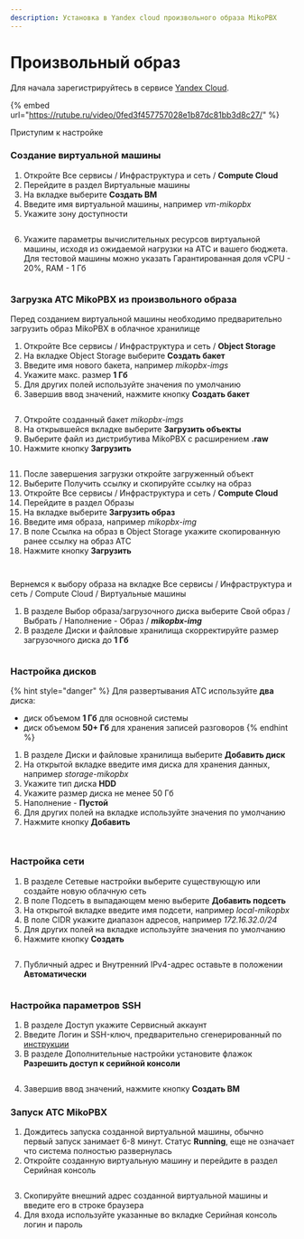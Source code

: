 ```yaml
---
description: Установка в Yandex cloud произвольного образа MikoPBX
---
```


# Произвольный образ

Для начала зарегистрируйтесь в сервисе [Yandex Cloud](https://console.cloud.yandex.ru/?referralCode=dn22bvnhhe64i62i71ua).

{% embed url="https://rutube.ru/video/0fed3f457757028e1b87dc81bb3d8c27/" %}

Приступим к настройке

### Создание виртуальной машины

1. Откройте Все сервисы / Инфраструктура и сеть / **Compute Cloud**
2. Перейдите в раздел Виртуальные машины
3. На вкладке выберите **Создать ВМ**
4. Введите имя виртуальной машины, например _vm-mikopbx_
5. Укажите зону доступности

<figure><img src="../../../.gitbook/assets/MikoPBXYandexInstallation_5.png" alt=""><figcaption></figcaption></figure>

6. Укажите параметры вычислительных ресурсов виртуальной машины, исходя из ожидаемой нагрузки на АТС и вашего бюджета. Для тестовой машины можно указать Гарантированная доля vCPU - 20%, RAM - 1 Гб

<figure><img src="../../../.gitbook/assets/MikoPBXYandexInstallation_9.png" alt=""><figcaption></figcaption></figure>

### Загрузка АТС MikoPBX из произвольного образа

Перед созданием виртуальной машины необходимо предварительно загрузить образ MikoPBX в облачное хранилище

1. Откройте Все сервисы / Инфраструктура и сеть / **Object Storage**
2. На вкладке Object Storage выберите **Создать бакет**
3. Введите имя нового бакета, например _mikopbx-imgs_
4. Укажите макс. размер **1 Гб**
5. Для других полей используйте значения по умолчанию
6. Завершив ввод значений, нажмите кнопку **Создать бакет**

<figure><img src="../../../.gitbook/assets/MikoPBXYandexInstallation_1 (1).png" alt=""><figcaption></figcaption></figure>

7. Откройте созданный бакет _mikopbx-imgs_
8. На открывшейся вкладке выберите **Загрузить объекты**
9. Выберите файл из дистрибутива MikoPBX с расширением **.raw**
10. Нажмите кнопку **Загрузить**

<figure><img src="../../../.gitbook/assets/MikoPBXYandexInstallation_2.png" alt=""><figcaption></figcaption></figure>

11. После завершения загрузки откройте загруженный объект
12. Выберите Получить ссылку и скопируйте ссылку на образ
13. Откройте Все сервисы / Инфраструктура и сеть / **Compute Cloud**
14. Перейдите в раздел Образы
15. На вкладке выберите **Загрузить образ**
16. Введите имя образа, например _mikopbx-img_
17. В поле Ссылка на образ в Object Storage укажите скопированную ранее ссылку на образ АТС
18. Нажмите кнопку **Загрузить**

<figure><img src="../../../.gitbook/assets/MikoPBXYandexInstallation_3.png" alt=""><figcaption></figcaption></figure>

<figure><img src="../../../.gitbook/assets/MikoPBXYandexInstallation_4.png" alt=""><figcaption></figcaption></figure>

Вернемся к выбору образа на вкладке Все сервисы / Инфраструктура и сеть / Compute Cloud / Виртуальные машины

1. В разделе Выбор образа/загрузочного диска выберите Свой образ / Выбрать / Наполнение - Образ / _**mikopbx-img**_
2. В разделе Диски и файловые хранилища скорректируйте размер загрузочного диска до **1 Гб**

<figure><img src="../../../.gitbook/assets/MikoPBXYandexInstallation_6.png" alt=""><figcaption></figcaption></figure>

### Настройка дисков

{% hint style="danger" %}
Для развертывания АТС используйте **два** диска:

* диск объемом **1 Гб** для основной системы
* диск объемом **50+ Гб** для хранения записей разговоров
{% endhint %}

1. В разделе Диски и файловые хранилища выберите **Добавить диск**
2. На открытой вкладке введите имя диска для хранения данных, например _storage-mikopbx_
3. Укажите тип диска **HDD**
4. Укажите размер диска не менее 50 Гб
5. Наполнение - **Пустой**
6. Для других полей на вкладке используйте значения по умолчанию
7. Нажмите кнопку **Добавить**

<figure><img src="../../../.gitbook/assets/MikoPBXYandexInstallation_7.png" alt=""><figcaption></figcaption></figure>

<figure><img src="../../../.gitbook/assets/MikoPBXYandexInstallation_15.png" alt=""><figcaption></figcaption></figure>

### Настройка сети

1. В разделе Сетевые настройки выберите существующую или создайте новую облачную сеть
2. В поле Подсеть в выпадающем меню выберите **Добавить подсеть**
3. На открытой вкладке введите имя подсети, например _local-mikopbx_
4. В поле CIDR укажите диапазон адресов, например _172.16.32.0/24_
5. Для других полей на вкладке используйте значения по умолчанию
6. Нажмите кнопку **Создать**

<figure><img src="../../../.gitbook/assets/MikoPBXYandexInstallation_10.png" alt=""><figcaption></figcaption></figure>

7. Публичный адрес и Внутренний IPv4-адрес оставьте в положении **Автоматически**

<figure><img src="../../../.gitbook/assets/MikoPBXYandexInstallation_11.png" alt=""><figcaption></figcaption></figure>

### Настройка параметров SSH

1. В разделе Доступ укажите Сервисный аккаунт
2. Введите Логин и SSH-ключ, предварительно сгенерированный по [инструкции](https://yandex.cloud/ru/docs/compute/operations/vm-connect/ssh?utm_source=console\&utm_medium=side-bar-left\&utm_campaign=compute)
3. В разделе Дополнительные настройки установите флажок **Разрешить доступ к серийной консоли**

<figure><img src="../../../.gitbook/assets/MikoPBXYandexInstallation_12.png" alt=""><figcaption></figcaption></figure>

4. Завершив ввод значений, нажмите кнопку **Создать ВМ**

### **Запуск АТС MikoPBX**

1. Дождитесь запуска созданной виртуальной машины, обычно первый запуск занимает 6-8 минут. Статус **Running**, еще не означает что система полностью развернулась
2. Откройте созданную виртуальную машину и перейдите в раздел Серийная консоль

<figure><img src="../../../.gitbook/assets/MikoPBXYandexInstallation_13.png" alt=""><figcaption></figcaption></figure>

3. Скопируйте внешний адрес созданной виртуальной машины и введите его в строке браузера
4. Для входа используйте указанные во вкладке Серийная консоль логин и пароль

<figure><img src="../../../.gitbook/assets/MikoPBXYandexInstallation_16 (1).png" alt=""><figcaption></figcaption></figure>
